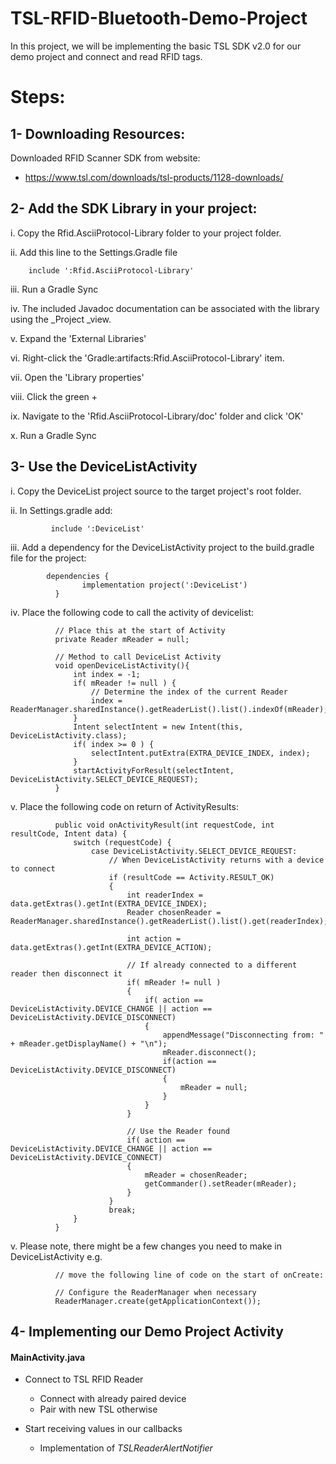 # TSL-RFID-Bluetooth-Demo-Project
In this project, we will be implementing the basic TSL SDK v2.0 for our demo project and connect and read RFID tags.

# Steps:
## 1- Downloading Resources:
Downloaded RFID Scanner SDK from website:
- https://www.tsl.com/downloads/tsl-products/1128-downloads/


## 2- Add the SDK Library in your project:
i.      Copy the Rfid.AsciiProtocol-Library folder to your project folder.

ii.     Add this line to the Settings.Gradle file
            
	    include ':Rfid.AsciiProtocol-Library'
	    
iii.    Run a Gradle Sync

iv.     The included Javadoc documentation can be associated with the library using the _Project _view.

v.      Expand the 'External Libraries'

vi.     Right-click the 'Gradle:artifacts:Rfid.AsciiProtocol-Library' item.

vii.    Open the 'Library properties'

viii.   Click the green +

ix.     Navigate to the 'Rfid.AsciiProtocol-Library/doc' folder and click 'OK'

x.      Run a Gradle Sync

## 3- Use the DeviceListActivity
i.      Copy the DeviceList project source to the target project's root folder.

ii.     In Settings.gradle add:
		         
			 include ':DeviceList'            
iii.    Add a dependency for the DeviceListActivity project to the build.gradle file for the project:
		        
            dependencies {
               		implementation project(':DeviceList')
	          }
iv.     Place the following code to call the activity of devicelist:
          
              // Place this at the start of Activity
              private Reader mReader = null;
              
              // Method to call DeviceList Activity
              void openDeviceListActivity(){
                  int index = -1;
                  if( mReader != null ) {
                      // Determine the index of the current Reader
                      index = ReaderManager.sharedInstance().getReaderList().list().indexOf(mReader);
                  }
                  Intent selectIntent = new Intent(this, DeviceListActivity.class);
                  if( index >= 0 ) {
                      selectIntent.putExtra(EXTRA_DEVICE_INDEX, index);
                  }
                  startActivityForResult(selectIntent, DeviceListActivity.SELECT_DEVICE_REQUEST);
              }              
v.      Place the following code on return of ActivityResults:
              
              public void onActivityResult(int requestCode, int resultCode, Intent data) {
                  switch (requestCode) {
                      case DeviceListActivity.SELECT_DEVICE_REQUEST:
                          // When DeviceListActivity returns with a device to connect
                          if (resultCode == Activity.RESULT_OK)
                          {
                              int readerIndex = data.getExtras().getInt(EXTRA_DEVICE_INDEX);
                              Reader chosenReader = ReaderManager.sharedInstance().getReaderList().list().get(readerIndex);

                              int action = data.getExtras().getInt(EXTRA_DEVICE_ACTION);

                              // If already connected to a different reader then disconnect it
                              if( mReader != null )
                              {
                                  if( action == DeviceListActivity.DEVICE_CHANGE || action == DeviceListActivity.DEVICE_DISCONNECT)
                                  {
                                      appendMessage("Disconnecting from: " + mReader.getDisplayName() + "\n");
                                      mReader.disconnect();
                                      if(action == DeviceListActivity.DEVICE_DISCONNECT)
                                      {
                                          mReader = null;
                                      }
                                  }
                              }

                              // Use the Reader found
                              if( action == DeviceListActivity.DEVICE_CHANGE || action == DeviceListActivity.DEVICE_CONNECT)
                              {
                                  mReader = chosenReader;
                                  getCommander().setReader(mReader);
                              }
                          }
                          break;
                  }
              }
v. Please note, there might be a few changes you need to make in DeviceListActivity e.g.

              // move the following line of code on the start of onCreate:
              
              // Configure the ReaderManager when necessary
              ReaderManager.create(getApplicationContext());
              
## 4- Implementing our Demo Project Activity
#### MainActivity.java
- Connect to TSL RFID Reader
	- Connect with already paired device
	- Pair with new TSL otherwise

- Start receiving values in our callbacks
	- Implementation of _TSLReaderAlertNotifier_
